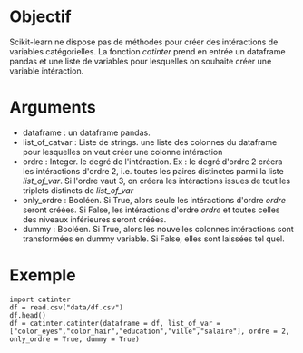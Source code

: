 # Objectif

Scikit-learn ne dispose pas de méthodes pour créer des intéractions de variables catégorielles. La fonction *catinter* prend en entrée un dataframe pandas et une liste de variables pour lesquelles on souhaite créer une variable intéraction.

# Arguments

 * dataframe : un dataframe pandas.
 * list_of_catvar : Liste de strings. une liste des colonnes du dataframe pour lesquelles on veut créer une colonne intéraction
 * ordre : Integer. le degré de l'intéraction. Ex : le degré d'ordre 2 créera les intéractions d'ordre 2, i.e. toutes les paires distinctes parmi la liste *list_of_var*. Si l'ordre vaut 3, on créera les intéractions issues de tout les triplets distincts de *list_of_var*
 * only_ordre : Booléen. Si True, alors seule les intéractions d'ordre *ordre* seront créées. Si False, les intéractions d'ordre *ordre* et toutes celles des niveaux inférieures seront créées.
 * dummy : Booléen. Si True, alors les nouvelles colonnes intéractions sont transformées en dummy variable. Si False, elles sont laissées tel quel.

# Exemple
```
import catinter
df = read.csv("data/df.csv")
df.head()
df = catinter.catinter(dataframe = df, list_of_var = ["color_eyes","color_hair","education","ville","salaire"], ordre = 2, only_ordre = True, dummy = True)

```